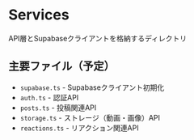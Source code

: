 # Services

API層とSupabaseクライアントを格納するディレクトリ

## 主要ファイル（予定）

- `supabase.ts` - Supabaseクライアント初期化
- `auth.ts` - 認証API
- `posts.ts` - 投稿関連API
- `storage.ts` - ストレージ（動画・画像）API
- `reactions.ts` - リアクション関連API
